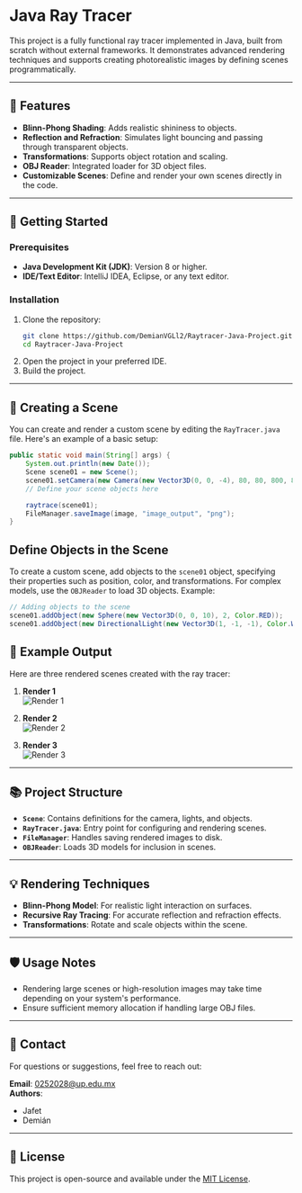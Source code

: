 # Java Ray Tracer

This project is a fully functional ray tracer implemented in Java, built from scratch without external frameworks. It demonstrates advanced rendering techniques and supports creating photorealistic images by defining scenes programmatically.

---

## 🌟 Features

- **Blinn-Phong Shading**: Adds realistic shininess to objects.
- **Reflection and Refraction**: Simulates light bouncing and passing through transparent objects.
- **Transformations**: Supports object rotation and scaling.
- **OBJ Reader**: Integrated loader for 3D object files.
- **Customizable Scenes**: Define and render your own scenes directly in the code.

---

## 🚀 Getting Started

### Prerequisites
- **Java Development Kit (JDK)**: Version 8 or higher.
- **IDE/Text Editor**: IntelliJ IDEA, Eclipse, or any text editor.

### Installation
1. Clone the repository:
    ```bash
    git clone https://github.com/DemianVGLl2/Raytracer-Java-Project.git
    cd Raytracer-Java-Project
    ```
2. Open the project in your preferred IDE.
3. Build the project.

---

## 📐 Creating a Scene

You can create and render a custom scene by editing the `RayTracer.java` file. Here's an example of a basic setup:

```java
public static void main(String[] args) {
    System.out.println(new Date());
    Scene scene01 = new Scene();
    scene01.setCamera(new Camera(new Vector3D(0, 0, -4), 80, 80, 800, 800, 2, 60));
    // Define your scene objects here

    raytrace(scene01);
    FileManager.saveImage(image, "image_output", "png");
}
```
## Define Objects in the Scene

To create a custom scene, add objects to the `scene01` object, specifying their properties such as position, color, and transformations. For complex models, use the `OBJReader` to load 3D objects. Example:

```java
// Adding objects to the scene
scene01.addObject(new Sphere(new Vector3D(0, 0, 10), 2, Color.RED));
scene01.addObject(new DirectionalLight(new Vector3D(1, -1, -1), Color.WHITE, 0.8));
```

## 🎨 Example Output

Here are three rendered scenes created with the ray tracer:

1. **Render 1**  
   ![Render 1](Render/DemiánVelasco_Render01.png)

2. **Render 2**  
   ![Render 2](Render/DemiánVelasco_Render02.png)

3. **Render 3**  
   ![Render 3](Render/DemiánVelasco_Render03.png)

---

## 📚 Project Structure

- **`Scene`**: Contains definitions for the camera, lights, and objects.
- **`RayTracer.java`**: Entry point for configuring and rendering scenes.
- **`FileManager`**: Handles saving rendered images to disk.
- **`OBJReader`**: Loads 3D models for inclusion in scenes.

---

## 💡 Rendering Techniques

- **Blinn-Phong Model**: For realistic light interaction on surfaces.
- **Recursive Ray Tracing**: For accurate reflection and refraction effects.
- **Transformations**: Rotate and scale objects within the scene.

---

## 🛡️ Usage Notes

- Rendering large scenes or high-resolution images may take time depending on your system's performance.
- Ensure sufficient memory allocation if handling large OBJ files.

---

## 📧 Contact

For questions or suggestions, feel free to reach out:

**Email**: 0252028@up.edu.mx  
**Authors**:  
- Jafet  
- Demián  

---

## 📜 License

This project is open-source and available under the [MIT License](LICENSE).
